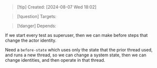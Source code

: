
>[!tip] Created: [2024-08-07 Wed 18:02]

>[!question] Targets: 

>[!danger] Depends: 

If we start every test as superuser, then we can make before steps that change the actor identity.

Need a `before-state` which uses only the state that the prior thread used, and runs a new thread, so we can change a system state, then we can change identities, and then operate in that thread.
